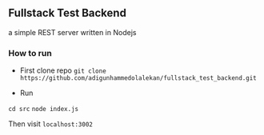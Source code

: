 ## Fullstack Test Backend
a simple REST server written in Nodejs

### How to run

* First clone repo
`git clone https://github.com/adigunhammedolalekan/fullstack_test_backend.git`

* Run

`cd src`
`node index.js`

Then visit `localhost:3002`